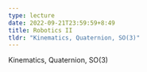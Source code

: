 ```yaml
---
type: lecture
date: 2022-09-21T23:59:59+8:49
title: Robotics II
tldr: "Kinematics, Quaternion, SO(3)"
---
```

Kinematics, Quaternion, SO(3)

